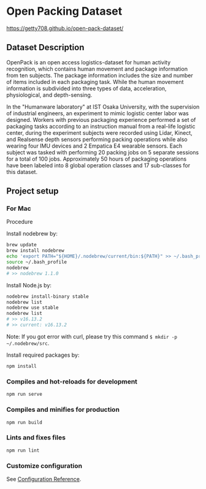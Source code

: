 # Open Packing Dataset

https://getty708.github.io/open-pack-dataset/

## Dataset Description

OpenPack is an open access logistics-dataset for human activity recognition, which contains human movement and package information from ten subjects. The package information includes the size and number of items included in each packaging task. While the human movement information is subdivided into three types of data, acceleration, physiological, and depth-sensing.

In the "Humanware laboratory" at IST Osaka University, with the supervision of industrial engineers, an experiment to mimic logistic center labor was designed. Workers with previous packaging experience performed a set of packaging tasks according to an instruction manual from a real-life logistic center, during the experiment subjects were recorded using Lidar, Kinect, and Realsense depth sensors performing packing operations while also wearing four IMU devices and 2 Empatica E4 wearable sensors. Each subject was tasked with performing 20 packing jobs on 5 separate sessions for a total of 100 jobs. Approximately 50 hours of packaging operations have been labeled into 8 global operation classes and 17 sub-classes for this dataset.

## Project setup

### For Mac

Procedure

Install nodebrew by:

```bash
brew update
brew install nodebrew
echo 'export PATH="${HOME}/.nodebrew/current/bin:${PATH}" >> ~/.bash_profile'
source ~/.bash_profile
nodebrew
# >> nodebrew 1.1.0
```

Install Node.js by:

```bash
nodebrew install-binary stable 
nodebrew list
nodebrew use stable
nodebrew list
# >> v16.13.2
# >> current: v16.13.2
```

Note: If you got error with curl, please try this command `$ mkdir -p ~/.nodebrew/src`.

Install required packages by:

```
npm install
```


### Compiles and hot-reloads for development
```
npm run serve
```

### Compiles and minifies for production
```
npm run build
```

### Lints and fixes files
```
npm run lint
```

### Customize configuration
See [Configuration Reference](https://cli.vuejs.org/config/).
